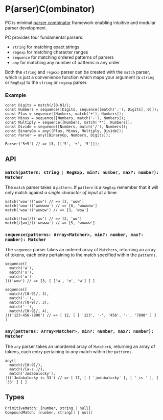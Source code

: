 # P(arser)C(ombinator)

PC is minimal [parser combinator](https://en.wikipedia.org/wiki/Parser_combinator)
framework enabling intuitive and modular parser development.

PC provides four fundamental parsers:

- `string` for matching exact strings
- `regexp` for matching character ranges
- `sequence` for matching ordered patterns of parsers
- `any` for matching any number of patterns in any order

Both the `string` and `regexp` parser can be created with the `match` parser,
which is just a convenience function which maps your argument (a `string` or
`RegExp`) to the `string` or `regexp` parser.

### Example

```
const Digits = match(/[0-9]/);
const Numbers = sequence([Digits, sequence([match('.'), Digits], 0)]);
const Plus = sequence([Numbers, match('+'), Numbers]);
const Minus = sequence([Numbers, match('-'), Numbers]);
const Multiply = sequence([Numbers, match('*'), Numbers]);
const Divide = sequence([Numbers, match('/'), Numbers]);
const BinaryOp = any([Plus, Minus, Multiply, Divide]);
const Parser = any([BinaryOp, Numbers, Digits]);

Parser('5+5') // => [3, [['5', '+', '5']]];
```

## API

### `match(pattern: string | RegExp, min?: number, max?: number): Matcher`

The `match` parser takes a `pattern`. If `pattern` is a `RegExp` remember that
it will only match against _a single character of input_ at a time.

```
match('wow')('wow') // => [3, 'wow']
match('wow')('wowwow') // => [6, 'wowwow']
match('wow')('wowow') // => [3, 'wow']

match(/[wo]/)('wo') // => [2, 'wo']
match(/[wo]/)('wowww') // => [5, 'wowww']
```

### `sequence(patterns: Array<Matcher>, min?: number, max?: number): Matcher`

The `sequence` parser takes an ordered array of `Matcher`s, returning an array
of tokens, each entry pertaining to the match specified within the `patterns`.

```
sequence([
  match('w'),
  match('o'),
  match('w')
])('wow') // => [3, [ ['w', 'o', 'w'] ] ]

sequence([
  match(/[0-9]/, 3),
  match('-'),
  match(/[0-9]/, 3),
  match('-'),
  match(/[0-9]/, 4),
])('123-456-7890') // => [ 12, [ [ '123', '-', '456', '-', '7890' ] ] ]
```

### `any(patterns: Array<Matcher>, min?: number, max?: number): Matcher`

The `any` parser takes an unordered array of `Matcher`s, returning an array
of tokens, each entry pertaining to _any_ match within the `patterns`.

```
any([
  match(/[0-9]/),
  match(/[a-z ]/),
  match('Jodabalocky'),
])('Jodabalocky is 33') // => [ 17, [ [ 'jodabalocky' ], [ ' is ' ], [ '33' ] ] ]
```

## Types

```
PrimitiveMatch: [number, string | null]
CompoundMatch: [number, string[] | null]
```
